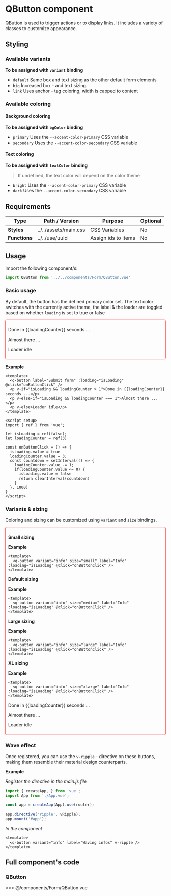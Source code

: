 <script setup>
import { ref } from 'vue';
import QButton from '../../components/Form/QButton.vue';

let isLoading = ref(false);
let loadingCounter = ref(3)

const onButtonClick = () => {
  isLoading.value = true
  loadingCounter.value = 3;
  const countdown = setInterval(() => {
    loadingCounter.value -= 1;
    if(loadingCounter.value <= 0) {
      isLoading.value = false
      return clearInterval(countdown)
    }
  }, 1000)
}
</script>

<style>
@import '../../.vitepress/theme/main.css'
</style>

# QButton component

QButton is used to trigger actions or to display links. It includes a variety of classes to customize appearance.

## Styling

### Available variants

**To be assigned with `variant` binding**

- `default` Same box and text sizing as the other default form elements
- `big` Increased box - and text sizing.
- `link` Uses anchor - tag coloring, width is capped to content

### Available coloring

#### Background coloring

**To be assigned with `bgColor` binding**

- `primary` Uses the `--accent-color-primary` CSS variable
- `secondary` Uses the `--accent-color-secondary` CSS variable

#### Text coloring

**To be assigned with `textColor` binding**

> If undefined, the text color will depend on the color theme

- `bright` Uses the `--accent-color-primary` CSS variable
- `dark` Uses the `--accent-color-secondary` CSS variable


## Requirements

| Type          | Path / Version        | Purpose             | Optional |
| ------------- | --------------------- | ------------------- | -------- |
| **Styles**    | ../../assets/main.css | CSS Variables       | No       |
| **Functions** | ../../use/uuid        | Assign ids to items | No       |

## Usage

Import the following component/s:

```javascript
import QButton from '../../components/Form/QButton.vue'
```

### Basic usage

By default, the button has the defined primary color set. The text color switches with the currently active theme, the label & the loader are toggled based on whether `loading` is set to true or false

<div style="padding:0.5rem;border:1px solid red;border-radius:4px;">
  <q-button label="Submit form" :loading="isLoading" @click="onButtonClick" />
  <p v-if="isLoading && loadingCounter > 1">Done in {{loadingCounter}} seconds ...</p>
  <p v-else-if="isLoading && loadingCounter === 1">Almost there ...</p>
  <p v-else>Loader idle</p>
</div>

**Example**

```vue
<template>
  <q-button label="Submit form" :loading="isLoading" @click="onButtonClick" />
  <p v-if="isLoading && loadingCounter > 1">Done in {{loadingCounter}} seconds ...</p>
  <p v-else-if="isLoading && loadingCounter === 1">Almost there ...</p>
  <p v-else>Loader idle</p>
</template>

<script setup>
import { ref } from 'vue';

let isLoading = ref(false);
let loadingCounter = ref(3)

const onButtonClick = () => {
  isLoading.value = true
  loadingCounter.value = 3;
  const countdown = setInterval(() => {
    loadingCounter.value -= 1;
    if(loadingCounter.value <= 0) {
      isLoading.value = false
      return clearInterval(countdown)
    }
  }, 1000)
}
</script>
```

### Variants & sizing

Coloring and sizing can be customized using `variant` and `size` bindings.

<div style="padding:0.5rem;border:1px solid red;border-radius:4px;">
  <p>
  <strong>Small sizing</strong>
  </p>
  <q-button variant="info" size="small" label="Info" :loading="isLoading" @click="onButtonClick" />
  <q-button variant="success" size="small" label="Success" :loading="isLoading" @click="onButtonClick" />
  <q-button variant="warning" size="small" label="Warning" :loading="isLoading" @click="onButtonClick" />
  <q-button variant="error" size="small" label="Error" :loading="isLoading" @click="onButtonClick" />
  <q-button variant="primary" size="small" label="Primary" :loading="isLoading" @click="onButtonClick" />
  <q-button variant="secondary" size="small" label="Secondary" :loading="isLoading" @click="onButtonClick" />
  <q-button variant="link" size="small" label="Link" @click="onButtonClick" />

  **Example**
  ```vue
  <template>
    <q-button variant="info" size="small" label="Info" :loading="isLoading" @click="onButtonClick" />
  </template>
  ```

  <p>
  <strong>Default sizing</strong>
  </p>
  <q-button variant="info" label="Info" :loading="isLoading" @click="onButtonClick" />
  <q-button variant="success" label="Success" :loading="isLoading" @click="onButtonClick" />
  <q-button variant="warning" label="Warning" :loading="isLoading" @click="onButtonClick" />
  <q-button variant="error" label="Error" :loading="isLoading" @click="onButtonClick" />
  <q-button variant="primary" label="Primary" :loading="isLoading" @click="onButtonClick" />
  <q-button variant="secondary" label="Secondary" :loading="isLoading" @click="onButtonClick" />
  <q-button variant="link" label="Link" @click="onButtonClick" />

  **Example**
  ```vue
  <template>
    <q-button variant="info" size="medium" label="Info" :loading="isLoading" @click="onButtonClick" />
  </template>
  ```

  <p>
  <strong>Large sizing</strong>
  </p>
  <q-button variant="info" size="large" label="Info" :loading="isLoading" @click="onButtonClick" />
  <q-button variant="success" size="large" label="Success" :loading="isLoading" @click="onButtonClick" />
  <q-button variant="warning" size="large" label="Warning" :loading="isLoading" @click="onButtonClick" />
  <q-button variant="error" size="large" label="Error" :loading="isLoading" @click="onButtonClick" />
  <q-button variant="primary" size="large" label="Primary" :loading="isLoading" @click="onButtonClick" />
  <q-button variant="secondary" size="large" label="Secondary" :loading="isLoading" @click="onButtonClick" />
  <q-button variant="link" size="large" label="Link" @click="onButtonClick" />

  **Example**
  ```vue
  <template>
    <q-button variant="info" size="large" label="Info" :loading="isLoading" @click="onButtonClick" />
  </template>
  ```

  <p>
  <strong>XL sizing</strong>
  </p>
  <q-button variant="info" size="xlarge" label="Info" :loading="isLoading" @click="onButtonClick" />
  <q-button variant="success" size="xlarge" label="Success" :loading="isLoading" @click="onButtonClick" />
  <q-button variant="warning" size="xlarge" label="Warning" :loading="isLoading" @click="onButtonClick" />
  <q-button variant="error" size="xlarge" label="Error" :loading="isLoading" @click="onButtonClick" />
  <q-button variant="primary" size="xlarge" label="Primary" :loading="isLoading" @click="onButtonClick" />
  <q-button variant="secondary" size="xlarge" label="Secondary" :loading="isLoading" @click="onButtonClick" />
  <q-button variant="link" size="xlarge" label="Link" @click="onButtonClick" />

  **Example**
  ```vue
  <template>
    <q-button variant="info" size="xlarge" label="Info" :loading="isLoading" @click="onButtonClick" />
  </template>
  ```

  <p v-if="isLoading && loadingCounter > 1">Done in {{loadingCounter}} seconds ...</p>
  <p v-else-if="isLoading && loadingCounter === 1">Almost there ...</p>
  <p v-else>Loader idle</p>
</div>

### Wave effect

Once registered, you can use the `v-ripple` - directive on these buttons, making them resemble their material design counterparts.

<q-button variant="info" label="Waving infos" v-ripple />

**Example**

*Register the directive in the main.js file*

```js
import { createApp, } from 'vue';
import App from './App.vue';

const app = createApp(App).use(router);

app.directive('ripple', vRipple);
app.mount('#app');
```

*In the component*

```vue
<template>
  <q-button variant="info" label="Waving infos" v-ripple />
</template>
```

## Full component's code

### QButton

<<< @/components/Form/QButton.vue
